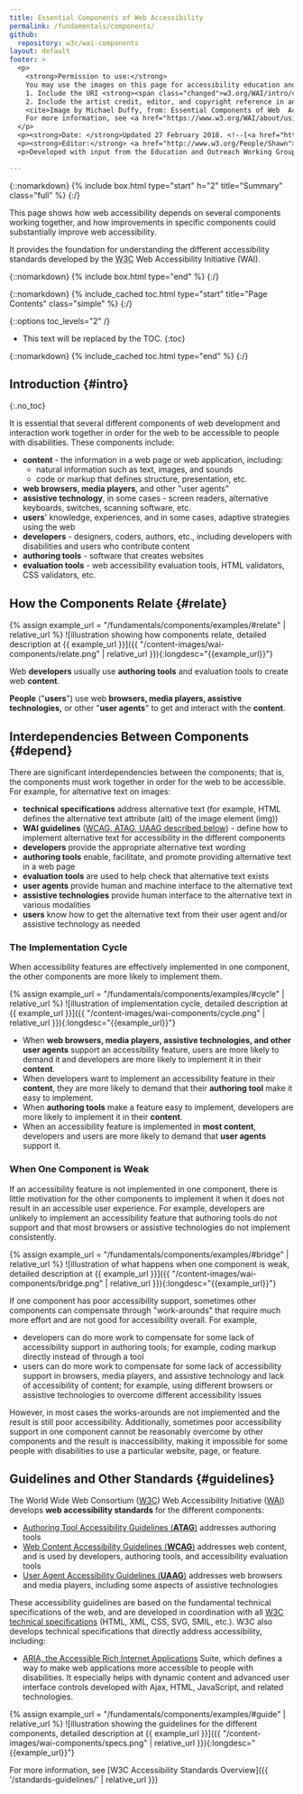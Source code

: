 ```yaml
---
title: Essential Components of Web Accessibility
permalink: /fundamentals/components/
github:
  repository: w3c/wai-components
layout: default
footer: >
  <p>
    <strong>Permission to use:</strong> 
    You may use the images on this page for accessibility education and outreach if you: 
    1. Include the URI <strong><span class="changed">w3.org/WAI/intro/components.php</span> <em>prominently</em></strong> near the image, and 
    2. Include the artist credit, editor, and copyright reference in any published or posted material:<br>
    <cite>Image by Michael Duffy, from: Essential Components of Web  Accessibility. S.L. Henry, ed. Copyright W3C <sup>®</sup> (MIT, ERCIM, Keio, Beihang). w3.org/WAI/intro/components.php</cite><br>
    For more information, see <a href="https://www.w3.org/WAI/about/usingWAImaterial.html">Using WAI Materials</a>.
  </p>
  <p><strong>Date: </strong>Updated 27 February 2018. <!--[<a href="https://www.w3.org/WAI/EO/changelogs/cl-components">changelog</a>]--></p>
  <p><strong>Editor:</strong> <a href="http://www.w3.org/People/Shawn">Shawn Lawton Henry</a>. Graphic artist: Michael Duffy.</p>
  <p>Developed with input from the Education and Outreach Working Group (<a href="http://www.w3.org/WAI/EO/">EOWG</a>).</p>

---
```


{::nomarkdown}
{% include box.html type="start" h="2" title="Summary" class="full" %}
{:/}

This page shows how web accessibility depends on several components working together, and how improvements in specific components could substantially improve web accessibility.

It provides the foundation for understanding the different accessibility standards developed by the <abbr title="World Wide Web Consortium">W3C</abbr> Web Accessibility Initiative (WAI).

{::nomarkdown}
{% include box.html type="end" %}
{:/}

{::nomarkdown}
{% include_cached toc.html type="start" title="Page Contents" class="simple" %}
{:/}

{::options toc_levels="2" /}

-   This text will be replaced by the TOC.
{:toc}

{::nomarkdown}
{% include_cached toc.html type="end" %}
{:/}


## Introduction {#intro}
{:.no_toc}

It is essential that several different components of web development and
interaction work together in order for the web to be accessible to
people with disabilities. These components include:

-   **content** - the information in a web page or web application,
    including:
    -   natural information such as text, images, and sounds
    -   code or markup that defines structure, presentation, etc.
-   **web browsers, media players**, and other "user agents"
-   **assistive technology**, in some cases - screen readers,
    alternative keyboards, switches, scanning software, etc.
-   **users**' knowledge, experiences, and in some cases, adaptive
    strategies using the web
-   **developers** - designers, coders, authors, etc., including
    developers with disabilities and users who contribute content
-   **authoring tools** - software that creates websites
-   **evaluation tools** - web accessibility evaluation tools, HTML
    validators, CSS validators, etc.

## How the Components Relate {#relate}

{% assign example_url = "/fundamentals/components/examples/#relate" | relative_url %}
![illustration showing how components relate, detailed description at {{ example_url }}]({{ "/content-images/wai-components/relate.png" | relative_url }}){:longdesc="{{example_url}}"}

Web **developers** usually use **authoring tools** and evaluation tools
to create web **content**.

**People** ("**users**") use web **browsers, media players, assistive
technologies,** or other "**user agents**" to get and interact with the
**content**.

## Interdependencies Between Components {#depend}

There are significant interdependencies between the components; that is,
the components must work together in order for the web to be accessible.
For example, for alternative text on images:

-   **technical specifications** address alternative text (for example,
    HTML defines the alternative text attribute (alt) of the image
    element (img))
-   **WAI guidelines** ([WCAG, ATAG, UAAG described
    below](#guidelines)) - define how to implement alternative text for
    accessibility in the different components
-   **developers** provide the appropriate alternative text wording
-   **authoring tools** enable, facilitate, and promote providing
    alternative text in a web page
-   **evaluation tools** are used to help check that alternative text
    exists
-   **user agents** provide human and machine interface to the
    alternative text
-   **assistive technologies** provide human interface to the
    alternative text in various modalities
-   **users** know how to get the alternative text from their user agent
    and/or assistive technology as needed

### The Implementation Cycle

When accessibility features are effectively implemented in one
component, the other components are more likely to implement them.

{% assign example_url = "/fundamentals/components/examples/#cycle" | relative_url %}
![illustration of implementation cycle, detailed description at {{ example_url }}]({{ "/content-images/wai-components/cycle.png" | relative_url }}){:longdesc="{{example_url}}"}

-   When **web browsers, media players, assistive technologies, and
    other user agents** support an accessibility feature, users are more
    likely to demand it and developers are more likely to implement it
    in their **content**.
-   When developers want to implement an accessibility feature in their
    **content**, they are more likely to demand that their **authoring
    tool** make it easy to implement.
-   When **authoring tools** make a feature easy to implement,
    developers are more likely to implement it in their **content**.
-   When an accessibility feature is implemented in **most content**,
    developers and users are more likely to demand that **user agents**
    support it.

### When One Component is Weak

If an accessibility feature is not implemented in one component, there
is little motivation for the other components to implement it when it
does not result in an accessible user experience. For example,
developers are unlikely to implement an accessibility feature that
authoring tools do not support and that most browsers or assistive
technologies do not implement consistently.

{% assign example_url = "/fundamentals/components/examples/#bridge" | relative_url %}
![illustration of what happens when one component is weak, detailed
description at {{ example_url }}]({{ "/content-images/wai-components/bridge.png" | relative_url }}){:longdesc="{{example_url}}"}

If one component has poor accessibility support, sometimes other
components can compensate through "work-arounds" that require much more
effort and are not good for accessibility overall. For example,

-   developers can do more work to compensate for some lack of
    accessibility support in authoring tools; for example, coding markup
    directly instead of through a tool
-   users can do more work to compensate for some lack of accessibility
    support in browsers, media players, and assistive technology and
    lack of accessibility of content; for example, using different
    browsers or assistive technologies to overcome different
    accessibility issues

However, in most cases the works-arounds are not implemented and the
result is still poor accessibility. Additionally, sometimes poor
accessibility support in one component cannot be reasonably overcome by
other components and the result is inaccessibility, making it impossible
for some people with disabilities to use a particular website, page, or
feature.

## Guidelines and Other Standards {#guidelines}

The World Wide Web Consortium ([W3C](https://www.w3.org/)) Web Accessibility Initiative ([WAI](https://www.w3.org/WAI/)) develops **web accessibility standards** for the different components:

-   [Authoring Tool Accessibility Guidelines (**ATAG**)](atag.php)
    addresses authoring tools
-   [Web Content Accessibility Guidelines (**WCAG**)](wcag.php)
    addresses web content, and is used by developers, authoring tools,
    and accessibility evaluation tools
-   [User Agent Accessibility Guidelines (**UAAG**)](uaag.php) addresses
    web browsers and media players, including some aspects of assistive
    technologies

<p>These accessibility guidelines are based on the fundamental technical specifications of the web, and are developed in coordination with all <a href="https://www.w3.org/TR/">W3C technical specifications</a> (HTML, XML, CSS, SVG, SMIL, etc.). W3C also develops technical specifications that directly address accessibility, including:</p>
<ul>
  <li><a href="{{ "/standards-guidelines/aria/" | relative_url }}">ARIA, the Accessible Rich Internet Applications</a> Suite, which defines a way to make web applications more accessible to people with disabilities. It especially helps with dynamic content and advanced user interface controls developed with Ajax, HTML, JavaScript, and related technologies.</li>
</ul>

{% assign example_url = "/fundamentals/components/examples/#guide" | relative_url %}
![illustration showing the guidelines for the different components, detailed description at {{ example_url }}]({{ "/content-images/wai-components/specs.png" | relative_url }}){:longdesc="{{example_url}}"}

For more information, see [W3C Accessibility Standards Overview]({{ '/standards-guidelines/' | relative_url }})
